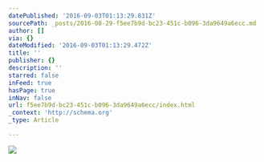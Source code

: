 ```yaml
---
datePublished: '2016-09-03T01:13:29.831Z'
sourcePath: _posts/2016-08-29-f5ee7b9d-bc23-451c-b096-3da9649a6ecc.md
author: []
via: {}
dateModified: '2016-09-03T01:13:29.472Z'
title: ''
publisher: {}
description: ''
starred: false
inFeed: true
hasPage: true
inNav: false
url: f5ee7b9d-bc23-451c-b096-3da9649a6ecc/index.html
_context: 'http://schema.org'
_type: Article

---
```

![](https://the-grid-user-content.s3-us-west-2.amazonaws.com/cdcb57c5-ee73-4155-a8c8-65235f53947d.jpg)